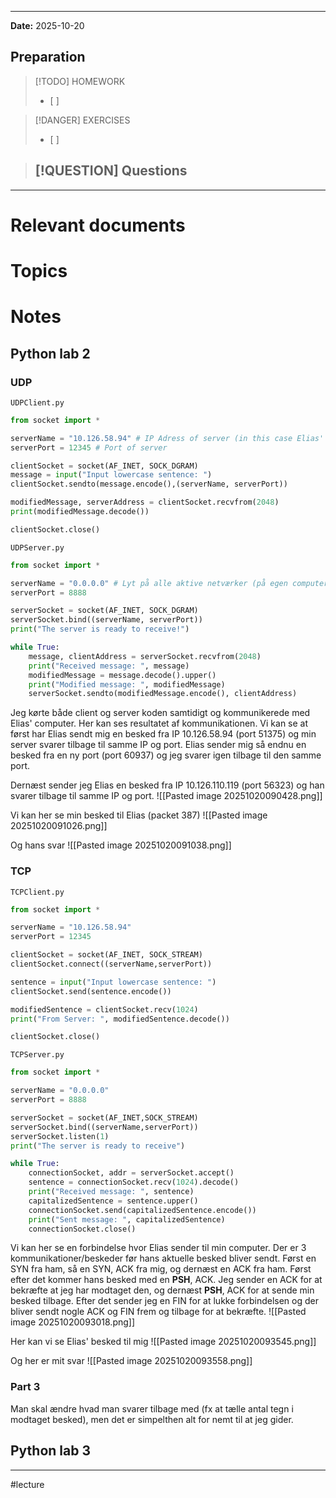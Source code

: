 
---
**Date:** 2025-10-20

## Preparation

>[!TODO] HOMEWORK
>- [ ] 

> [!DANGER] EXERCISES
> - [ ] 

> [!QUESTION] Questions
> - 

---
# Relevant documents


# Topics


# Notes
## Python lab 2

### UDP

`UDPClient.py`
```python
from socket import *

serverName = "10.126.58.94" # IP Adress of server (in this case Elias' computer)
serverPort = 12345 # Port of server

clientSocket = socket(AF_INET, SOCK_DGRAM)
message = input("Input lowercase sentence: ")
clientSocket.sendto(message.encode(),(serverName, serverPort))

modifiedMessage, serverAddress = clientSocket.recvfrom(2048)
print(modifiedMessage.decode())

clientSocket.close()
```

`UDPServer.py`
```python
from socket import *

serverName = "0.0.0.0" # Lyt på alle aktive netværker (på egen computer altså)
serverPort = 8888

serverSocket = socket(AF_INET, SOCK_DGRAM)
serverSocket.bind((serverName, serverPort))
print("The server is ready to receive!")

while True:
	message, clientAddress = serverSocket.recvfrom(2048)
	print("Received message: ", message)
	modifiedMessage = message.decode().upper()
	print("Modified message: ", modifiedMessage)
	serverSocket.sendto(modifiedMessage.encode(), clientAddress)
```

Jeg kørte både client og server koden samtidigt og kommunikerede med Elias' computer. Her kan ses resultatet af kommunikationen.
Vi kan se at først har Elias sendt mig en besked fra IP 10.126.58.94 (port 51375) og min server svarer tilbage til samme IP og port.
Elias sender mig så endnu en besked fra en ny port (port 60937) og jeg svarer igen tilbage til den samme port.

Dernæst sender jeg Elias en besked fra IP 10.126.110.119 (port 56323) og han svarer tilbage til samme IP og port.
![[Pasted image 20251020090428.png]]

Vi kan her se min besked til Elias (packet 387)
![[Pasted image 20251020091026.png]]

Og hans svar
![[Pasted image 20251020091038.png]]

### TCP

`TCPClient.py`
``` python
from socket import *

serverName = "10.126.58.94"
serverPort = 12345

clientSocket = socket(AF_INET, SOCK_STREAM)
clientSocket.connect((serverName,serverPort))

sentence = input("Input lowercase sentence: ")
clientSocket.send(sentence.encode())

modifiedSentence = clientSocket.recv(1024)
print("From Server: ", modifiedSentence.decode())

clientSocket.close()
```

`TCPServer.py`
``` python
from socket import *

serverName = "0.0.0.0"
serverPort = 8888

serverSocket = socket(AF_INET,SOCK_STREAM)
serverSocket.bind((serverName,serverPort))
serverSocket.listen(1)
print("The server is ready to receive")

while True:
	connectionSocket, addr = serverSocket.accept()
	sentence = connectionSocket.recv(1024).decode()
	print("Received message: ", sentence)
	capitalizedSentence = sentence.upper()
	connectionSocket.send(capitalizedSentence.encode())
	print("Sent message: ", capitalizedSentence)
	connectionSocket.close()
```


Vi kan her se en forbindelse hvor Elias sender til min computer.
Der er 3 kommunikationer/beskeder før hans aktuelle besked bliver sendt. Først en SYN fra ham, så en SYN, ACK fra mig, og dernæst en ACK fra ham.
Først efter det kommer hans besked med en **PSH**, ACK. Jeg sender en ACK for at bekræfte at jeg har modtaget den, og dernæst **PSH**, ACK for at sende min besked tilbage.
Efter det sender jeg en FIN for at lukke forbindelsen og der bliver sendt nogle ACK og FIN frem og tilbage for at bekræfte.
![[Pasted image 20251020093018.png]]

Her kan vi se Elias' besked til mig
![[Pasted image 20251020093545.png]]

Og her er mit svar
![[Pasted image 20251020093558.png]]


### Part 3
Man skal ændre hvad man svarer tilbage med (fx at tælle antal tegn i modtaget besked), men det er simpelthen alt for nemt til at jeg gider.

## Python lab 3


---
#lecture 